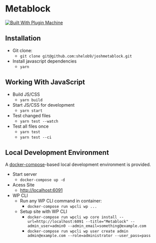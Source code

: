 # Metablock

[![Built With Plugin Machine](https://img.shields.io/badge/Built%20With-Plugin%20Machine-lightgrey)](https://pluginmachine.com)

## Installation

- Git clone:
    - `git clone git@github.com:shelob9/joshmetablock.git`
- Install javascript dependencies
    - `yarn`

## Working With JavaScript

- Build JS/CSS
    - `yarn build`
- Start JS/CSS for development
    - `yarn start`
- Test changed files
    - `yarn test --watch`
- Test all files once
    - `yarn test`
    - `yarn test --ci`


## Local Development Environment

A [docker-compose](https://docs.docker.com/samples/wordpress/)-based local development environment is provided.

- Start server
    - `docker-compose up -d`
- Acess Site
    - [http://localhost:6091](http://localhost:6091)
- WP CLI
    - Run any WP CLI command in container:
        - `docker-compose run wpcli wp ...`
    - Setup site with WP CLI
        - `docker-compose run wpcli wp core install --url=http://localhost:6091 --title="Metablock" --admin_user=admin0 --admin_email=something@example.com`
        - `docker-compose run wpcli wp user create admin admin@example.com --role=administrator --user_pass=pass`

